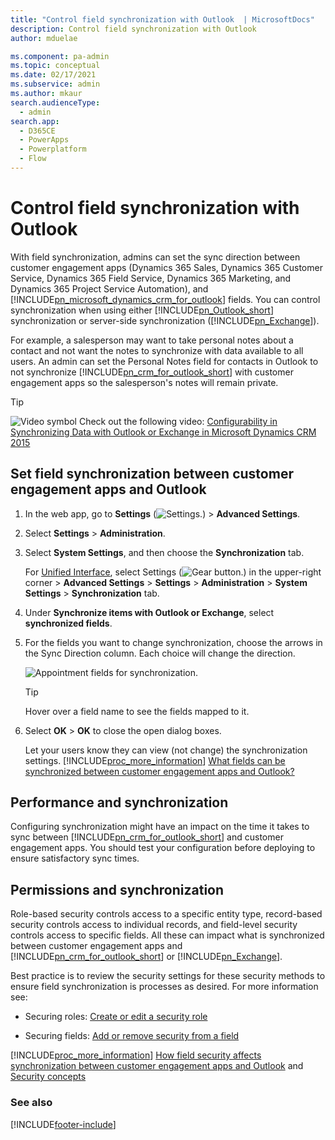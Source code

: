 ```yaml
---
title: "Control field synchronization with Outlook  | MicrosoftDocs"
description: Control field synchronization with Outlook
author: mduelae

ms.component: pa-admin
ms.topic: conceptual
ms.date: 02/17/2021
ms.subservice: admin
ms.author: mkaur
search.audienceType: 
  - admin
search.app:
  - D365CE
  - PowerApps
  - Powerplatform
  - Flow
---
```

# Control field synchronization with Outlook

<!-- legacy procedure -->

With field synchronization, admins can set the sync direction between customer engagement apps (Dynamics 365 Sales, Dynamics 365 Customer Service, Dynamics 365 Field Service, Dynamics 365 Marketing, and Dynamics 365 Project Service Automation), and [!INCLUDE[pn_microsoft_dynamics_crm_for_outlook](../includes/pn-microsoft-dynamics-crm-for-outlook.md)] fields. You can control synchronization when using either [!INCLUDE[pn_Outlook_short](../includes/pn-outlook-short.md)] synchronization or server-side synchronization ([!INCLUDE[pn_Exchange](../includes/pn-exchange.md)]).  
  
 For example, a salesperson may want to take personal notes about a contact and not want the notes to synchronize with data available to all users. An admin can set the Personal Notes field for contacts in Outlook to not synchronize [!INCLUDE[pn_crm_for_outlook_short](../includes/pn-crm-for-outlook-short.md)] with customer engagement apps so the salesperson's notes will remain private.  
  
> [!TIP]
> ![Video symbol](../admin/media/video-thumbnail-4.png "Video symbol") Check out the following video: [Configurability in Synchronizing Data with Outlook or Exchange in Microsoft Dynamics CRM 2015](https://youtu.be/BMZsVUuaklo?list=PLC3591A8FE4ADBE07)  
  
## Set field synchronization between customer engagement apps and Outlook  
  
1. In the web app, go to **Settings** (![Settings.](media/settings-gear-icon.png "Settings")) > **Advanced Settings**.

2. Select **Settings** > **Administration**.

3. Select **System Settings**, and then choose the **Synchronization** tab. 
  
   For [Unified Interface](about-unified-interface.md), select Settings (![Gear button.](../admin/media/selection-rule-gear.png "Gear button")) in the upper-right corner > **Advanced Settings** > **Settings** > **Administration** > **System Settings** > **Synchronization** tab.
  
4. Under **Synchronize items with Outlook or Exchange**, select **synchronized fields**.  
  
5. For the fields you want to change synchronization, choose the arrows in the Sync Direction column. Each choice will change the direction.  
  
   ![Appointment fields for synchronization.](../admin/media/appointment-field-sync.png "Appointment fields for synchronization")  
  
   > [!TIP]
   >  Hover over a field name to see the fields mapped to it.  
  
6. Select **OK** > **OK** to close the open dialog boxes.  
  
   Let your users know they can view (not change) the synchronization settings. [!INCLUDE[proc_more_information](../includes/proc-more-information.md)] [What fields can be synchronized between customer engagement apps and Outlook?](what-fields-synchronized-outlook.md)  
  
## Performance and synchronization  
 Configuring synchronization might have an impact on the time it takes to sync between [!INCLUDE[pn_crm_for_outlook_short](../includes/pn-crm-for-outlook-short.md)] and customer engagement apps. You should test your configuration before deploying to ensure satisfactory sync times.  
  
## Permissions and synchronization  
 Role-based security controls access to a specific entity type, record-based security controls access to individual records, and field-level security controls access to specific fields. All these can impact what is synchronized between customer engagement apps and [!INCLUDE[pn_crm_for_outlook_short](../includes/pn-crm-for-outlook-short.md)] or [!INCLUDE[pn_Exchange](../includes/pn-exchange.md)].  
  
 Best practice is to review the security settings for these security methods to ensure field synchronization is processes as desired. For more information see:  
  
-   Securing roles: [Create or edit a security role](../admin/create-edit-security-role.md)  
  
-   Securing fields: [Add or remove security from a field](enable-disable-security-field.md)  
  
[!INCLUDE[proc_more_information](../includes/proc-more-information.md)] [How field security affects synchronization between customer engagement apps and Outlook](../admin/how-field-security-affects-synchronization-between-outlook.md) and [Security concepts](../admin/wp-security-cds.md)  
  
### See also  


[!INCLUDE[footer-include](../includes/footer-banner.md)]
